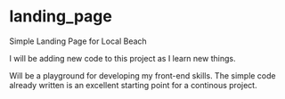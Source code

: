 # landing_page
Simple Landing Page for Local Beach

I will be adding new code to this project as I learn new things. 

Will be a playground for developing my front-end skills. The simple code already written is an excellent starting
point for a continous project.
